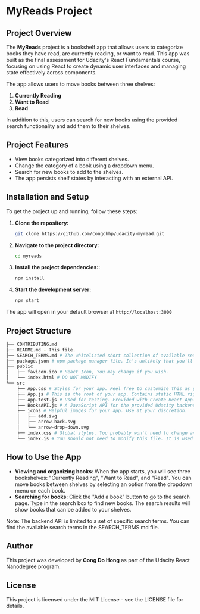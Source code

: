 # MyReads Project

## Project Overview

The **MyReads** project is a bookshelf app that allows users to categorize books they have read, are currently reading, or want to read. This app was built as the final assessment for Udacity's React Fundamentals course, focusing on using React to create dynamic user interfaces and managing state effectively across components.

The app allows users to move books between three shelves:
1. **Currently Reading**
2. **Want to Read**
3. **Read**

In addition to this, users can search for new books using the provided search functionality and add them to their shelves.

## Project Features

- View books categorized into different shelves.
- Change the category of a book using a dropdown menu.
- Search for new books to add to the shelves.
- The app persists shelf states by interacting with an external API.

## Installation and Setup

To get the project up and running, follow these steps:

1. **Clone the repository:**
   ```bash
   git clone https://github.com/congdhhp/udacity-myread.git

2. **Navigate to the project directory:**
   ```bash
   cd myreads

3. **Install the project dependencies::**
   ```bash
   npm install

4. **Start the development server:**
   ```bash
   npm start

The app will open in your default browser at `http://localhost:3000`


## Project Structure

```bash
├── CONTRIBUTING.md
├── README.md - This file.
├── SEARCH_TERMS.md # The whitelisted short collection of available search terms for you to use with your app.
├── package.json # npm package manager file. It's unlikely that you'll need to modify this.
├── public
│   ├── favicon.ico # React Icon, You may change if you wish.
│   └── index.html # DO NOT MODIFY
└── src
    ├── App.css # Styles for your app. Feel free to customize this as you desire.
    ├── App.js # This is the root of your app. Contains static HTML right now.
    ├── App.test.js # Used for testing. Provided with Create React App. Testing is encouraged, but not required.
    ├── BooksAPI.js # A JavaScript API for the provided Udacity backend. Instructions for the methods are below.
    ├── icons # Helpful images for your app. Use at your discretion.
    │   ├── add.svg
    │   ├── arrow-back.svg
    │   └── arrow-drop-down.svg
    ├── index.css # Global styles. You probably won't need to change anything here.
    └── index.js # You should not need to modify this file. It is used for DOM rendering only.
```

## How to Use the App

- **Viewing and organizing books**: When the app starts, you will see three bookshelves: "Currently Reading", "Want to Read", and "Read". You can move books between shelves by selecting an option from the dropdown menu on each book.
- **Searching for books**: Click the "Add a book" button to go to the search page. Type in the search box to find new books. The search results will show books that can be added to your shelves.

Note: The backend API is limited to a set of specific search terms. You can find the available search terms in the SEARCH_TERMS.md file.

## Author

This project was developed by **Cong Do Hong** as part of the Udacity React Nanodegree program.

## License

This project is licensed under the MIT License - see the LICENSE file for details.